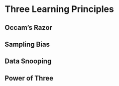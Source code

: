 # Three Learning Principles

## Occam’s Razor

## Sampling Bias

## Data Snooping

## Power of Three
